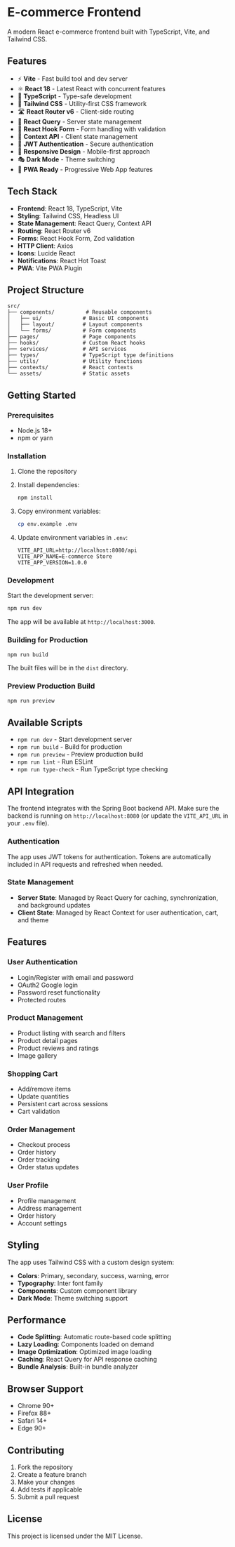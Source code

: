 # E-commerce Frontend

A modern React e-commerce frontend built with TypeScript, Vite, and Tailwind CSS.

## Features

- ⚡ **Vite** - Fast build tool and dev server
- ⚛️ **React 18** - Latest React with concurrent features
- 🔷 **TypeScript** - Type-safe development
- 🎨 **Tailwind CSS** - Utility-first CSS framework
- 🛣️ **React Router v6** - Client-side routing
- 🔄 **React Query** - Server state management
- 📝 **React Hook Form** - Form handling with validation
- 🎯 **Context API** - Client state management
- 🔐 **JWT Authentication** - Secure authentication
- 📱 **Responsive Design** - Mobile-first approach
- 🎭 **Dark Mode** - Theme switching
- 🚀 **PWA Ready** - Progressive Web App features

## Tech Stack

- **Frontend**: React 18, TypeScript, Vite
- **Styling**: Tailwind CSS, Headless UI
- **State Management**: React Query, Context API
- **Routing**: React Router v6
- **Forms**: React Hook Form, Zod validation
- **HTTP Client**: Axios
- **Icons**: Lucide React
- **Notifications**: React Hot Toast
- **PWA**: Vite PWA Plugin

## Project Structure

```
src/
├── components/          # Reusable components
│   ├── ui/             # Basic UI components
│   ├── layout/         # Layout components
│   └── forms/          # Form components
├── pages/              # Page components
├── hooks/              # Custom React hooks
├── services/           # API services
├── types/              # TypeScript type definitions
├── utils/              # Utility functions
├── contexts/           # React contexts
└── assets/             # Static assets
```

## Getting Started

### Prerequisites

- Node.js 18+ 
- npm or yarn

### Installation

1. Clone the repository
2. Install dependencies:
   ```bash
   npm install
   ```

3. Copy environment variables:
   ```bash
   cp env.example .env
   ```

4. Update environment variables in `.env`:
   ```env
   VITE_API_URL=http://localhost:8080/api
   VITE_APP_NAME=E-commerce Store
   VITE_APP_VERSION=1.0.0
   ```

### Development

Start the development server:

```bash
npm run dev
```

The app will be available at `http://localhost:3000`.

### Building for Production

```bash
npm run build
```

The built files will be in the `dist` directory.

### Preview Production Build

```bash
npm run preview
```

## Available Scripts

- `npm run dev` - Start development server
- `npm run build` - Build for production
- `npm run preview` - Preview production build
- `npm run lint` - Run ESLint
- `npm run type-check` - Run TypeScript type checking

## API Integration

The frontend integrates with the Spring Boot backend API. Make sure the backend is running on `http://localhost:8080` (or update the `VITE_API_URL` in your `.env` file).

### Authentication

The app uses JWT tokens for authentication. Tokens are automatically included in API requests and refreshed when needed.

### State Management

- **Server State**: Managed by React Query for caching, synchronization, and background updates
- **Client State**: Managed by React Context for user authentication, cart, and theme

## Features

### User Authentication
- Login/Register with email and password
- OAuth2 Google login
- Password reset functionality
- Protected routes

### Product Management
- Product listing with search and filters
- Product detail pages
- Product reviews and ratings
- Image gallery

### Shopping Cart
- Add/remove items
- Update quantities
- Persistent cart across sessions
- Cart validation

### Order Management
- Checkout process
- Order history
- Order tracking
- Order status updates

### User Profile
- Profile management
- Address management
- Order history
- Account settings

## Styling

The app uses Tailwind CSS with a custom design system:

- **Colors**: Primary, secondary, success, warning, error
- **Typography**: Inter font family
- **Components**: Custom component library
- **Dark Mode**: Theme switching support

## Performance

- **Code Splitting**: Automatic route-based code splitting
- **Lazy Loading**: Components loaded on demand
- **Image Optimization**: Optimized image loading
- **Caching**: React Query for API response caching
- **Bundle Analysis**: Built-in bundle analyzer

## Browser Support

- Chrome 90+
- Firefox 88+
- Safari 14+
- Edge 90+

## Contributing

1. Fork the repository
2. Create a feature branch
3. Make your changes
4. Add tests if applicable
5. Submit a pull request

## License

This project is licensed under the MIT License.